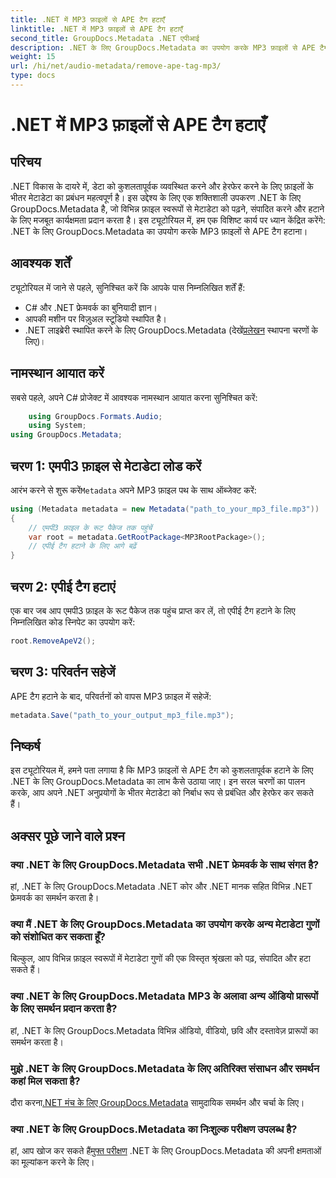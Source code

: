 ```yaml
---
title: .NET में MP3 फ़ाइलों से APE टैग हटाएँ
linktitle: .NET में MP3 फ़ाइलों से APE टैग हटाएँ
second_title: GroupDocs.Metadata .NET एपीआई
description: .NET के लिए GroupDocs.Metadata का उपयोग करके MP3 फ़ाइलों से APE टैग हटाने का तरीका जानें। अपने .NET अनुप्रयोगों में मेटाडेटा को सहजता से प्रबंधित करें।
weight: 15
url: /hi/net/audio-metadata/remove-ape-tag-mp3/
type: docs
---
```

# .NET में MP3 फ़ाइलों से APE टैग हटाएँ

## परिचय
.NET विकास के दायरे में, डेटा को कुशलतापूर्वक व्यवस्थित करने और हेरफेर करने के लिए फ़ाइलों के भीतर मेटाडेटा का प्रबंधन महत्वपूर्ण है। इस उद्देश्य के लिए एक शक्तिशाली उपकरण .NET के लिए GroupDocs.Metadata है, जो विभिन्न फ़ाइल स्वरूपों से मेटाडेटा को पढ़ने, संपादित करने और हटाने के लिए मजबूत कार्यक्षमता प्रदान करता है। इस ट्यूटोरियल में, हम एक विशिष्ट कार्य पर ध्यान केंद्रित करेंगे: .NET के लिए GroupDocs.Metadata का उपयोग करके MP3 फ़ाइलों से APE टैग हटाना। 
## आवश्यक शर्तें
ट्यूटोरियल में जाने से पहले, सुनिश्चित करें कि आपके पास निम्नलिखित शर्तें हैं:
- C# और .NET फ्रेमवर्क का बुनियादी ज्ञान।
- आपकी मशीन पर विज़ुअल स्टूडियो स्थापित है।
-  .NET लाइब्रेरी स्थापित करने के लिए GroupDocs.Metadata (देखें[प्रलेखन](https://tutorials.groupdocs.com/metadata/net/) स्थापना चरणों के लिए)।

## नामस्थान आयात करें
सबसे पहले, अपने C# प्रोजेक्ट में आवश्यक नामस्थान आयात करना सुनिश्चित करें:
```csharp
    using GroupDocs.Formats.Audio;
    using System;
using GroupDocs.Metadata;
```
## चरण 1: एमपी3 फ़ाइल से मेटाडेटा लोड करें
 आरंभ करने से शुरू करें`Metadata` अपने MP3 फ़ाइल पथ के साथ ऑब्जेक्ट करें:
```csharp
using (Metadata metadata = new Metadata("path_to_your_mp3_file.mp3"))
{
    // एमपी3 फ़ाइल के रूट पैकेज तक पहुंचें
    var root = metadata.GetRootPackage<MP3RootPackage>();
    // एपीई टैग हटाने के लिए आगे बढ़ें
}
```
## चरण 2: एपीई टैग हटाएं
एक बार जब आप एमपी3 फ़ाइल के रूट पैकेज तक पहुंच प्राप्त कर लें, तो एपीई टैग हटाने के लिए निम्नलिखित कोड स्निपेट का उपयोग करें:
```csharp
root.RemoveApeV2();
```
## चरण 3: परिवर्तन सहेजें
APE टैग हटाने के बाद, परिवर्तनों को वापस MP3 फ़ाइल में सहेजें:
```csharp
metadata.Save("path_to_your_output_mp3_file.mp3");
```

## निष्कर्ष
इस ट्यूटोरियल में, हमने पता लगाया है कि MP3 फ़ाइलों से APE टैग को कुशलतापूर्वक हटाने के लिए .NET के लिए GroupDocs.Metadata का लाभ कैसे उठाया जाए। इन सरल चरणों का पालन करके, आप अपने .NET अनुप्रयोगों के भीतर मेटाडेटा को निर्बाध रूप से प्रबंधित और हेरफेर कर सकते हैं।

## अक्सर पूछे जाने वाले प्रश्न
### क्या .NET के लिए GroupDocs.Metadata सभी .NET फ्रेमवर्क के साथ संगत है?
हां, .NET के लिए GroupDocs.Metadata .NET कोर और .NET मानक सहित विभिन्न .NET फ्रेमवर्क का समर्थन करता है।
### क्या मैं .NET के लिए GroupDocs.Metadata का उपयोग करके अन्य मेटाडेटा गुणों को संशोधित कर सकता हूँ?
बिल्कुल, आप विभिन्न फ़ाइल स्वरूपों में मेटाडेटा गुणों की एक विस्तृत श्रृंखला को पढ़, संपादित और हटा सकते हैं।
### क्या .NET के लिए GroupDocs.Metadata MP3 के अलावा अन्य ऑडियो प्रारूपों के लिए समर्थन प्रदान करता है?
हां, .NET के लिए GroupDocs.Metadata विभिन्न ऑडियो, वीडियो, छवि और दस्तावेज़ प्रारूपों का समर्थन करता है।
### मुझे .NET के लिए GroupDocs.Metadata के लिए अतिरिक्त संसाधन और समर्थन कहां मिल सकता है?
 दौरा करना[.NET मंच के लिए GroupDocs.Metadata](https://forum.groupdocs.com/c/metadata/14) सामुदायिक समर्थन और चर्चा के लिए।
### क्या .NET के लिए GroupDocs.Metadata का निःशुल्क परीक्षण उपलब्ध है?
 हां, आप खोज कर सकते हैं[मुफ्त परीक्षण](https://releases.groupdocs.com/) .NET के लिए GroupDocs.Metadata की अपनी क्षमताओं का मूल्यांकन करने के लिए।